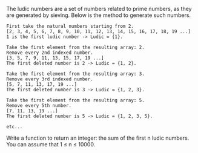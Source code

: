 The ludic numbers are a set of numbers related to prime numbers, as they are generated by sieving. Below is the method to generate such numbers.

```
First take the natural numbers starting from 2.
[2, 3, 4, 5, 6, 7, 8, 9, 10, 11, 12, 13, 14, 15, 16, 17, 18, 19 ...]
1 is the first ludic number -> Ludic = {1}.

Take the first element from the resulting array: 2.
Remove every 2nd indexed number.
[3, 5, 7, 9, 11, 13, 15, 17, 19 ...]
The first deleted number is 2 -> Ludic = {1, 2}.

Take the first element from the resulting array: 3.
Remove every 3rd indexed number.
[5, 7, 11, 13, 17, 19 ...]
The first deleted number is 3 -> Ludic = {1, 2, 3}.

Take the first element from the resulting array: 5.
Remove every 5th number.
[7, 11, 13, 19 ...]
The first deleted number is 5 -> Ludic = {1, 2, 3, 5}.

etc...
```

Write a function to return an integer: the sum of the first n ludic numbers.
You can assume that 1 ≤ n ≤ 10000.
